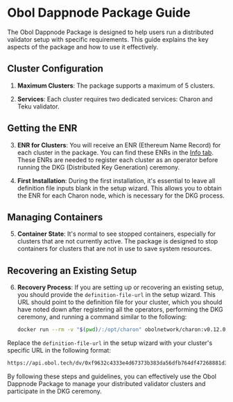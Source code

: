 # Obol Dappnode Package Guide

The Obol Dappnode Package is designed to help users run a distributed validator setup with specific requirements. This guide explains the key aspects of the package and how to use it effectively.

## Cluster Configuration

1. **Maximum Clusters**: The package supports a maximum of 5 clusters.

2. **Services**: Each cluster requires two dedicated services: Charon and Teku validator.

## Getting the ENR

3. **ENR for Clusters**: You will receive an ENR (Ethereum Name Record) for each cluster in the package. You can find these ENRs in the [Info tab](http://my.dappnode/#/packages/obol.dnp.dappnode.eth/info). These ENRs are needed to register each cluster as an operator before running the DKG (Distributed Key Generation) ceremony.

4. **First Installation**: During the first installation, it's essential to leave all definition file inputs blank in the setup wizard. This allows you to obtain the ENR for each Charon node, which is necessary for the DKG process.

## Managing Containers

5. **Container State**: It's normal to see stopped containers, especially for clusters that are not currently active. The package is designed to stop containers for clusters that are not in use to save system resources.

## Recovering an Existing Setup

6. **Recovery Process**: If you are setting up or recovering an existing setup, you should provide the `definition-file-url` in the setup wizard. This URL should point to the definition file for your cluster, which you should have noted down after registering all the operators, performing the DKG ceremony, and running a command similar to the following:

   ```bash
   docker run --rm -v "$(pwd)/:/opt/charon" obolnetwork/charon:v0.12.0 dkg --definition-file="https://api.obol.tech/dv/0xf9632c4333e4d67373b777da56dfb764df47268881d3412a1eef1a0247dc7367/"
   ```

Replace the `definition-file-url` in the setup wizard with your cluster's specific URL in the following format:

```markdown
https://api.obol.tech/dv/0xf9632c4333e4d67373b383da56dfb764df47268881d3412a1eef1a0247dc7367
```

By following these steps and guidelines, you can effectively use the Obol Dappnode Package to manage your distributed validator clusters and participate in the DKG ceremony.
